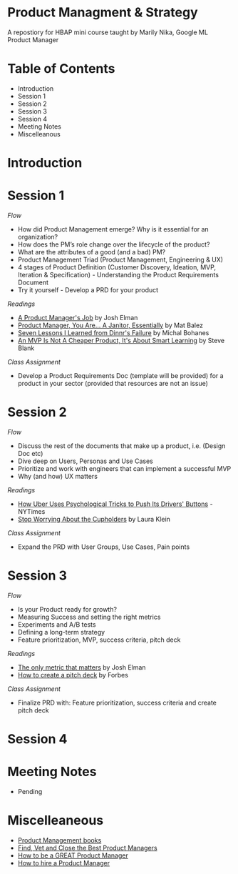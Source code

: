 # Product Managment & Strategy

A repostiory for HBAP mini course taught by Marily Nika, Google ML Product Manager

# Table of Contents
- Introduction
- Session 1
- Session 2
- Session 3
- Session 4
- Meeting Notes
- Miscelleanous 

# Introduction

# Session 1
*Flow*
- How did Product Management emerge? Why is it essential for an organization?
- How does the PM’s role change over the lifecycle of the product?
- What are the attributes of a good (and a bad) PM?
- Product Management Triad (Product Management, Engineering & UX)
- 4 stages of Product Definition (Customer Discovery, Ideation, MVP, Iteration & Specification) - Understanding the Product Requirements Document
- Try it yourself - Develop a PRD for your product

*Readings*
- [A Product Manager's Job](https://medium.com/@joshelman/a-product-managers-job-63c09a43d0ec#.1f5wvawiv) by Josh Elman
- [Product Manager, You Are... A Janitor, Essentially](https://medium.com/all-things-product-management/product-manager-you-are-664d83ee702e) by Mat Balez
- [Seven Lessons I Learned from Dinnr's Failure](https://medium.com/indian-thoughts/seven-lessons-i-learned-from-the-failure-of-my-first-startup-dinnr-c166d1cfb8b8) by Michal Bohanes
- [An MVP Is Not A Cheaper Product, It's About Smart Learning](https://steveblank.com/2013/07/22/an-mvp-is-not-a-cheaper-product-its-about-smart-learning/) by Steve Blank

*Class Assignment*
- Develop a Product Requirements Doc (template will be provided) for a product in your sector (provided that resources are not an issue)

# Session 2
*Flow*
- Discuss the rest of the documents that make up a product, i.e. (Design Doc etc)
- Dive deep on Users, Personas and Use Cases
- Prioritize and work with engineers that can implement a successful MVP
- Why (and how) UX matters

*Readings*
- [How Uber Uses Psychological Tricks to Push Its Drivers' Buttons](https://www.nytimes.com/interactive/2017/04/02/technology/uber-drivers-psychological-tricks.html?mtrref=undefined&gwh=6B59CF5B2252BA9B77C5B57AE451DF05&gwt=pay&assetType=PAYWALL) - NYTimes
- [Stop Worrying About the Cupholders](https://www.usersknow.com/blog/2011/08/stop-worrying-about-cupholders.html) by Laura Klein

*Class Assignment*
- Expand the PRD with User Groups, Use Cases, Pain points

# Session 3
*Flow*
- Is your Product ready for growth?
- Measuring Success and setting the right metrics
- Experiments and A/B tests
- Defining a long-term strategy
- Feature prioritization, MVP, success criteria, pitch deck
   
*Readings*
- [The only metric that matters](https://news.greylock.com/the-only-metric-that-matters-now-with-fancy-slides-232474cf414c?gi=bf4e824144f5) by Josh Elman
- [How to create a pitch deck](https://www.forbes.com/sites/alejandrocremades/2018/03/02/how-to-create-a-pitch-deck/#2376198056c0) by Forbes

*Class Assignment*
- Finalize PRD with: Feature prioritization, success criteria and create pitch deck

# Session 4

# Meeting Notes
- Pending

# Miscelleaneous
- [Product Management books](https://github.com/ludawg44/product-mgt-strategy/tree/master/Product%20and%20Design%20Books)
- [Find, Vet and Close the Best Product Managers](https://firstround.com/review/find-vet-and-close-the-best-product-managers-heres-how/)
- [How to be a GREAT Product Manager](https://medium.com/@swkhan/how-to-be-a-great-product-manager-6f10e4a292b5)
- [How to hire a Product Manager](https://www.kennorton.com/essays/productmanager.html)

